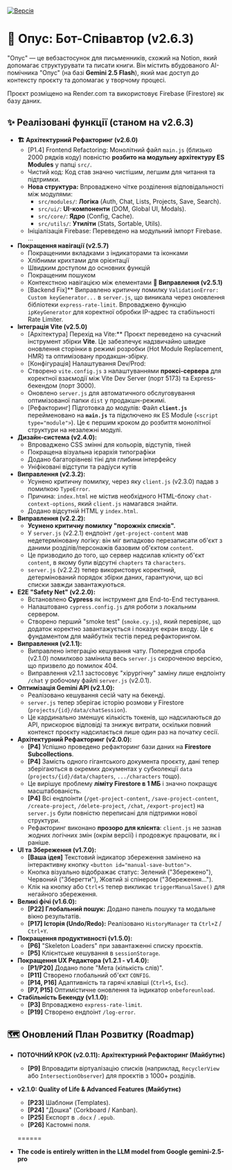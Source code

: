 [![Версія](https://img.shields.io/badge/Version-2.6.3-blue.svg)](./package.json)


# 📖 Опус: Бот-Співавтор (v2.6.3)

"Опус" — це вебзастосунок для письменників, схожий на Notion, який допомагає структурувати та писати книги. Він містить вбудованого АІ-помічника "Опус" (на базі **Gemini 2.5 Flash**), який має доступ до контексту проєкту та допомагає у творчому процесі.

Проєкт розміщено на Render.com та використовує Firebase (Firestore) як базу даних.

## ✨ Реалізовані функції (станом на v2.6.3)

* **🏗️ Архітектурний Рефакторинг (v2.6.0)**
    * [P1.4] Frontend Refactoring: Монолітний файл `main.js` (близько 2000 рядків коду) повністю **розбито на модульну архітектуру ES Modules** у папці `src/`.
    * Чистий код: Код став значно чистішим, легшим для читання та підтримки.
    * **Нова структура:** Впроваджено чітке розділення відповідальності між модулями:
        * `src/modules/`: **Логіка** (Auth, Chat, Lists, Projects, Save, Search).
        * `src/ui/`: **UI-компоненти** (DOM, Global UI, Modals).
        * `src/core/`: **Ядро** (Config, Cache).
        * `src/utils/`: **Утиліти** (Stats, Sortable, Utils).
    * Ініціалізація Firebase: Переведено на модульний імпорт Firebase.
...
* **Покращення навігації (v2.5.7)**    
    * Покращеними вкладками з індикаторами та іконками
    * Хлібними крихтами для орієнтації
    * Швидким доступом до основних функцій
    * Покращеним пошуком
    * Контекстною навігацією між елементами
 **🐞 Виправлення (v2.5.1)**
    * [Backend Fix]** Виправлено критичну помилку `ValidationError: Custom keyGenerator...` в `server.js`, що виникала через оновлення бібліотеки `express-rate-limit`. Впроваджено функцію `ipKeyGenerator` для коректної обробки IP-адрес та стабільності Rate Limiter.
* **Інтеграція Vite (v2.5.0)**
    * [Архітектура] Перехід на Vite:** Проєкт переведено на сучасний інструмент збірки **Vite**. Це забезпечує надзвичайно швидке оновлення сторінки в режимі розробки (Hot Module Replacement, HMR) та оптимізовану продакшн-збірку.
    * [Конфігурація] Налаштування Dev/Prod:
    * Створено `vite.config.js` з налаштуваннями **проксі-сервера** для коректної взаємодії між Vite Dev Server (порт 5173) та Express-бекендом (порт 3000).
    * Оновлено `server.js` для автоматичного обслуговування оптимізованої папки `dist` у продакшн-режимі.
    * [Рефакторинг] Підготовка до модулів: Файл **`client.js`** перейменовано на **`main.js`** та підключено як ES Module (`<script type="module">`). Це є першим кроком до розбиття монолітної структури на незалежні модулі.
* **Дизайн-система (v2.4.0):**
    * Впроваджено CSS змінні для кольорів, відступів, тіней
    * Покращена візуальна ієрархія типографіки
    * Додано багаторівневі тіні для глибини інтерфейсу
    * Уніфіковані відступи та радіуси кутів
* **Виправлення (v2.3.2):**
    * Усунено критичну помилку, через яку `client.js` (v2.3.0) падав з помилкою `TypeError`.
    * Причина: `index.html` не містив необхідного HTML-блоку `chat-context-options`, який `client.js` намагався знайти.
    * Додано відсутній HTML у `index.html`.
* **Виправлення (v2.2.2):**
    * **Усунено критичну помилку "порожніх списків".**
    * У `server.js` (v2.2.1) ендпоінт `/get-project-content` мав недетерміновану логіку: він міг випадково перезаписати об'єкт з даними розділів/персонажів базовим об'єктом `content`.
    * Це призводило до того, що сервер надсилав клієнту об'єкт `content`, в якому були відсутні `chapters` та `characters`.
    * `server.js` (v2.2.2) тепер використовує коректний, детермінований порядок збірки даних, гарантуючи, що всі списки завжди завантажуються.
* **E2E "Safety Net" (v2.2.0):**
    * Встановлено **Cypress** як інструмент для End-to-End тестування.
    * Налаштовано `cypress.config.js` для роботи з локальним сервером.
    * Створено перший "smoke test" (`smoke.cy.js`), який перевіряє, що додаток коректно завантажується і показує екран входу. Це є фундаментом для майбутніх тестів перед рефакторингом.
* **Виправлення (v2.1.1):**
    * Виправлено інтеграцію кешування чату. Попередня спроба (v2.1.0) помилково замінила весь `server.js` скороченою версією, що призвело до помилок 404.
    * Виправлення v2.1.1 застосовує "хірургічну" заміну лише ендпоінту `/chat` у робочому файлі `server.js` (v2.0.1).
* **Оптимізація Gemini API (v2.1.0):**
    * Реалізовано кешування сесій чату на бекенді.
    * `server.js` тепер зберігає історію розмови у Firestore (`projects/{id}/data/chatSession`).
    * Це кардинально зменшує кількість токенів, що надсилаються до API, прискорює відповіді та знижує витрати, оскільки повний контекст проєкту надсилається лише один раз на початку сесії.    
* **Архітектурний Рефакторинг (v2.0.0):**
    * **[P4]** Успішно проведено рефакторинг бази даних на **Firestore Subcollections**.
    * **[P4]** Замість одного гігантського документа проєкту, дані тепер зберігаються в окремих документах у субколекції `data` (`projects/{id}/data/chapters`, `.../characters` тощо).
    * Це вирішує проблему **ліміту Firestore в 1 МБ** і значно покращує масштабованість.
    * **[P4]** Всі ендпоінти (`/get-project-content`, `/save-project-content`, `/create-project`, `/delete-project`, `/chat`, `/export-project`) на `server.js` були повністю переписані для підтримки нової структури.
    * Рефакторинг виконано **прозоро для клієнта**: `client.js` не зазнав жодних логічних змін (окрім версії) і продовжує працювати, як і раніше.
* **UI та Збереження (v1.7.0):**
    * **[Ваша ідея]** Текстовий індикатор збереження замінено на інтерактивну кнопку `<button id="manual-save-button">`.
    * Кнопка візуально відображає статус: Зелений ("Збережено"), Червоний ("Зберегти"), Жовтий зі спінером ("Збереження...").
    * Клік на кнопку або `Ctrl+S` тепер викликає `triggerManualSave()` для негайного збереження.
* **Великі фічі (v1.6.0):**
    * **[P22] Глобальний пошук:** Додано панель пошуку та модальне вікно результатів.
    * **[P17] Історія (Undo/Redo):** Реалізовано `HistoryManager` та `Ctrl+Z` / `Ctrl+Y`.
* **Покращення продуктивності (v1.5.0):**
    * **[P6]** "Skeleton Loaders" при завантаженні списку проєктів.
    * **[P5]** Клієнтське кешування в `sessionStorage`.
* **Покращення UX Редактора (v1.2.1 - v1.4.0):**
    * **[P1/P20]** Додано поле "Мета (кількість слів)".
    * **[P11]** Створено глобальний об'єкт `CONFIG`.
    * **[P14, P16]** Адаптивність та гарячі клавіші (`Ctrl+S`, `Esc`).
    * **[P7, P15]** Оптимістичне оновлення та індикатор `onbeforeunload`.
* **Стабільність Бекенду (v1.1.0):**
    * **[P3]** Впроваджено `express-rate-limit`.
    * **[P19]** Створено ендпоінт `/log-error`.
 
 
## 🗺️ Оновлений План Розвитку (Roadmap)

* **ПОТОЧНИЙ КРОК (v2.0.11): Архітектурний Рефакторинг (Майбутнє)**
    * **[P9]** Впровадити віртуалізацію списків (наприклад, `RecyclerView` або `IntersectionObserver`) для проєктів з 1000+ розділів.

* **v2.1.0: Quality of Life & Advanced Features (Майбутнє)**
    * **[P23]** Шаблони (Templates).
    * **[P24]** "Дошка" (Corkboard / Kanban).
    * **[P25]** Експорт в `.docx` / `.epub`.
    * **[P26]** Кастомні поля.

    ======
* **The code is entirely written in the LLM model from Google gemini-2.5-pro**      
